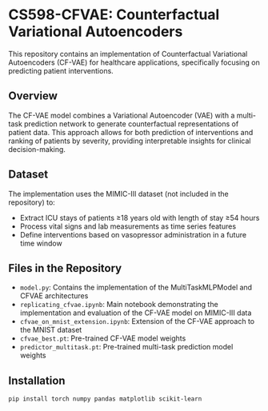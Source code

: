 # CS598-CFVAE: Counterfactual Variational Autoencoders

This repository contains an implementation of Counterfactual Variational Autoencoders (CF-VAE) for healthcare applications, specifically focusing on predicting patient interventions.

## Overview

The CF-VAE model combines a Variational Autoencoder (VAE) with a multi-task prediction network to generate counterfactual representations of patient data. This approach allows for both prediction of interventions and ranking of patients by severity, providing interpretable insights for clinical decision-making.

## Dataset

The implementation uses the MIMIC-III dataset (not included in the repository) to:

- Extract ICU stays of patients ≥18 years old with length of stay ≥54 hours
- Process vital signs and lab measurements as time series features
- Define interventions based on vasopressor administration in a future time window

## Files in the Repository

- `model.py`: Contains the implementation of the MultiTaskMLPModel and CFVAE architectures
- `replicating_cfvae.ipynb`: Main notebook demonstrating the implementation and evaluation of the CF-VAE model on MIMIC-III data
- `cfvae_on_mnist_extension.ipynb`: Extension of the CF-VAE approach to the MNIST dataset
- `cfvae_best.pt`: Pre-trained CF-VAE model weights
- `predictor_multitask.pt`: Pre-trained multi-task prediction model weights

## Installation

```bash
pip install torch numpy pandas matplotlib scikit-learn
